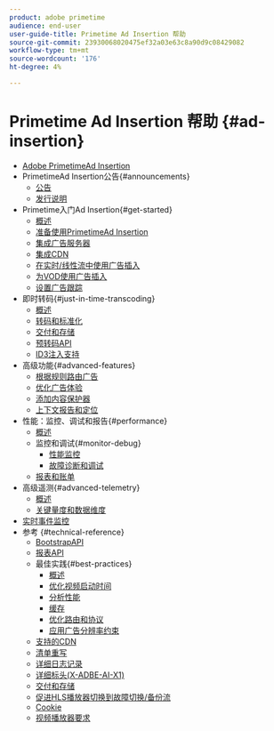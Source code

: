 ```yaml
---
product: adobe primetime
audience: end-user
user-guide-title: Primetime Ad Insertion 帮助
source-git-commit: 23930068020475ef32a03e63c8a90d9c08429082
workflow-type: tm+mt
source-wordcount: '176'
ht-degree: 4%

---
```



# Primetime Ad Insertion 帮助 {#ad-insertion}

+ [Adobe PrimetimeAd Insertion](home.md)
+ PrimetimeAd Insertion公告{#announcements}
   + [公告](announcements/overview.md)
   + [发行说明](https://experienceleague.adobe.com/docs/primetime/release-notes/ptai/ptai-21x-release-notes.html)
+ Primetime入门Ad Insertion{#get-started}
   + [概述](getting-started/get-started-overview.md)
   + [准备使用PrimetimeAd Insertion](getting-started/setup-ptai.md)
   + [集成广告服务器](getting-started/integrate-ad-server.md)
   + [集成CDN](getting-started/integrate-cdn.md)
   + [在实时/线性流中使用广告插入](getting-started/ad-insertion-live-linear-stream.md)
   + [为VOD使用广告插入](getting-started/ad-insertion-vod.md)
   + [设置广告跟踪](getting-started/set-up-ad-tracking.md)
+ 即时转码{#just-in-time-transcoding}
   + [概述](just-in-time-transcoding/jit-transcoding-overview.md)
   + [转码和标准化](just-in-time-transcoding/transcoding-and-normalization.md)
   + [交付和存储](https://experienceleague.adobe.com/docs/primetime/ad-insertion/technical-reference/delivery-and-storage.html)
   + [预转码API](just-in-time-transcoding/pre-transcoding-api.md)
   + [ID3注入支持](just-in-time-transcoding/id3-injection-support.md)
+ 高级功能{#advanced-features}
   + [根据规则路由广告](advanced-features/route-ads-based-on-rules.md)
   + [优化广告体验](advanced-features/optimize-ad-experiences.md)
   + [添加内容保护器](advanced-features/add-content-bumpers.md)
   + [上下文报告和定位](advanced-features/contextual-reporting-and-targeting.md)
+ 性能：监控、调试和报告{#performance}
   + [概述](performance-monitoring-debugging-reporting/performance-overview.md)
   + 监控和调试{#monitor-debug}
      + [性能监控](performance-monitoring-debugging-reporting/performance-monitoring.md)
      + [故障诊断和调试](performance-monitoring-debugging-reporting/troubleshoot-and-debug.md)
   + [报表和账单](performance-monitoring-debugging-reporting/reporting-and-billing.md)
+ 高级遥测{#advanced-telemetry}
   + [概述](advanced-telemetry/advanced-telemetry-overview.md)
   + [关键量度和数据维度](advanced-telemetry/key-metrics.md)
+ [实时事件监控](live-event-monitoring.md)
+ 参考 {#technical-reference}
   + [BootstrapAPI](technical-reference/bootstrap-api.md)
   + [报表API](technical-reference/report-api.md)
   + 最佳实践{#best-practices}
      + [概述](best-practices/best-practices-overview.md)
      + [优化视频启动时间](best-practices/optimize-video-startup-time.md)
      + [分析性能](best-practices/analyze-performance.md)
      + [缓存](best-practices/caching.md)
      + [优化路由和协议](best-practices/optimize-routes-protocols.md)
      + [应用广告分辨率约束](best-practices/apply-ad-resolution-constraints.md)
   + [支持的CDN](technical-reference/supported-cdns.md)
   + [清单重写](technical-reference/manifest-rewriting.md)
   + [详细日志记录](performance-monitoring-debugging-reporting/verbose-logging.md)
   + [详细标头(X-ADBE-AI-X1)](performance-monitoring-debugging-reporting/debugging-headers.md)
   + [交付和存储](/help/primetime-ad-insertion/just-in-time-transcoding/delivery-and-storage.md)
   + [促进HLS播放器切换到故障切换/备份流](technical-reference/hls-switching-to-failover.md)
   + [Cookie](technical-reference/cookies.md)
   + [视频播放器要求](technical-reference/video-player-requirements.md)